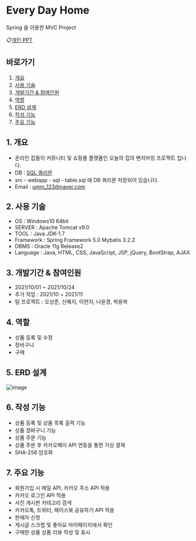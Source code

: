 # Every Day Home
Spring 을 이용한 MVC Project

:clipboard:[개인 PPT](https://docs.google.com/presentation/d/1em3nVIRzGQaPTQxAkftDwLV0GyvE1tDw/edit?usp=sharing&ouid=106944710309042006841&rtpof=true&sd=true)

## **바로가기**
1. [개요](https://github.com/ParkYongB/Spring-Project/blob/main/README.md#1-%EA%B0%9C%EC%9A%94)
2. [사용 기술](https://github.com/ParkYongB/Spring-Project/blob/main/README.md#2-%EC%82%AC%EC%9A%A9-%EA%B8%B0%EC%88%A0)
3. [개발기간 & 참여인원](https://github.com/ParkYongB/Spring-Project/blob/main/README.md#3-%EA%B0%9C%EB%B0%9C%EA%B8%B0%EA%B0%84--%EC%B0%B8%EC%97%AC%EC%9D%B8%EC%9B%90)
4. [역할](https://github.com/ParkYongB/Spring-Project/blob/main/README.md#4-%EC%97%AD%ED%95%A0)
5. [ERD 설계](https://github.com/ParkYongB/Spring-Project/blob/main/README.md#5-erd-%EC%84%A4%EA%B3%84)
6. [작성 기능](https://github.com/ParkYongB/Spring-Project/blob/main/README.md#6-%EC%9E%91%EC%84%B1-%EA%B8%B0%EB%8A%A5)
7. [주요 기능](https://github.com/ParkYongB/Spring-Project/blob/main/README.md#7-%EC%A3%BC%EC%9A%94-%EA%B8%B0%EB%8A%A5)

## **1. 개요** 
- 온라인 집들이 커뮤니티 및 쇼핑몰 플랫폼인 오늘의 집의 벤치마킹 프로젝트 입니다.
- DB : [SQL 쿼리문](./src/webapp/sql/table.sql)
- src - webapp - sql - table.sql 에 DB 쿼리문 저장되어 있습니다.
- Email : umm_123@naver.com

## **2. 사용 기술**
- OS : Windows10 64bit
- SERVER : Apache Tomcat v9.0
- TOOL : Java JDK-1.7
- Framework : Spring Framework 5.0 Mybatis 3.2.2
- DBMS : Oracle 11g Release2
- Language : Java, HTML, CSS, JavaScript, JSP, jQuery, BootStrap, AJAX

## **3. 개발기간 & 참여인원**
- 2021/10/01 ~ 2021/10/24
- 추가 작업 : 2021/10 ~ 2021/11
- 팀 프로젝트 : 오상준, 신혜지, 이현지, 나윤경, 박용복

## **4. 역할**
- 상품 등록 및 수정
- 장바구니
- 구매 

## **5. ERD 설계**
![image](https://user-images.githubusercontent.com/90167580/145189316-8940ce11-177a-4054-a6fd-f89790bc041e.png)

## **6. 작성 기능**
- 상품 등록 및 상품 목록 출력 기능
- 상품 장바구니 기능
- 상품 주문 기능
- 상품 주문 후 카카오페이 API 연동을 통한 가상 결제
- SHA-256 암호화

## **7. 주요 기능**
- 회원가입 시 메일 API, 카카오 주소 API 적용
- 카카오 로그인 API 적용
- 사진 게시판 카테고리 검색
- 카카오톡, 트위터, 페이스북 공유하기 API 적용
- 판매자 신청
- 게시글 스크랩 및 좋아요 마이페이지에서 확인
- 구매한 상품 상품 리뷰 작성 및 표시
